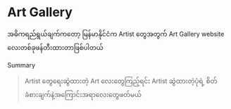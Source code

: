 ﻿# Art Gallery

အဓိကရည်ရွယ်ချက်ကတော့ မြန်မာနိုင်ငံက Artist တွေအတွက် Art Gallery website လေးတစ်ခုဖန်တီးထားတာဖြစ်ပါတယ်

Summary
>Artist တွေရေးဆွဲထားတဲ့ Art လေးတွေကြည့်ရင်း Artist ဆွဲထားတဲ့ပုံရဲ့ စိတ်ခံစားချက်နဲ့အကြောင်းအရာလေးတွေဖတ်မယ်